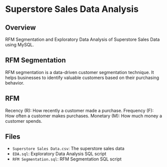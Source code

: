 # Superstore Sales Data Analysis

## Overview
RFM Segmentation and Exploratory Data Analysis of Superstore Sales Data using MySQL.

## RFM Segmentation
RFM segmentation is a data-driven customer segmentation technique. It helps businesses to identify valuable customers based on their purchasing behavior.

## RFM
  Recency (R): How recently a customer made a purchase.
  Frequency (F): How often a customer makes purchases.
  Monetary (M): How much money a customer spends.

## Files
- `Superstore Sales Data.csv`: The superstore sales data
- `EDA.sql`: Exploratory Data Analysis SQL script
- `RFM Segmentation.sql`: RFM Segmentation SQL script
